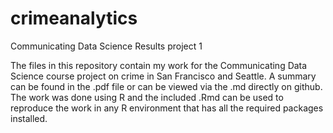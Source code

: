 # crimeanalytics
Communicating Data Science Results project 1


The files in this repository contain my work for the Communicating Data Science course project on crime in San Francisco and Seattle.
A summary can be found in the .pdf file or can be viewed via the .md directly on github.
The work was done using R and the included .Rmd can be used to reproduce the work in any R environment that has all the required packages installed. 
